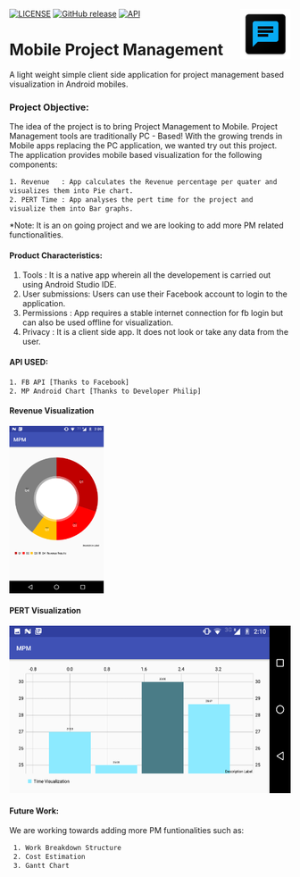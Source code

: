 [![LICENSE](http://img.shields.io/:license-apache-brightgreen.svg)](https://github.com/AswinVasudevan21/MobileProjectManagement/blob/master/LICENSE)
[![GitHub release](https://img.shields.io/badge/Version-v1.0.1-blue.svg)](https://github.com/AswinVasudevan21/MobileProjectManagement/blob/master/Docs/README.doc)
 [![API](https://img.shields.io/badge/API-8%2B-green.svg?style=flat)](https://android-arsenal.com/api?level=8)
 <img align="right" height="90px" src="https://github.com/AswinVasudevan21/MobileProjectManagement/blob/master/UI/mpm.png">
# Mobile Project Management                                                                                           
A light weight simple client side application for project management based visualization in Android mobiles. 
### Project Objective: 

The idea of the project is to bring Project Management to Mobile. Project Management tools are traditionally PC - Based! With the growing trends in Mobile apps replacing the PC application, we wanted try out this project. The application provides mobile based visualization for the following components:

    1. Revenue   : App calculates the Revenue percentage per quater and visualizes them into Pie chart.
    2. PERT Time : App analyses the pert time for the project and visualize them into Bar graphs. 
    
*Note: It is an on going project and we are looking to add more PM related functionalities. 
  
#### Product Characteristics:

  1.	Tools           :   It is a native app wherein all the developement is carried out using Android Studio IDE.      
  2.	User submissions:   Users can use their Facebook account to login to the application.
  3.	Permissions     :   App requires a stable internet connection for fb login but can also be used offline for visualization. 
  4.  Privacy         :   It is a client side app. It does not look or take any data from the user. 


#### API USED:
 
    1. FB API [Thanks to Facebook]
    2. MP Android Chart [Thanks to Developer Philip]

#### Revenue Visualization
<img height="300px" src="https://github.com/AswinVasudevan21/MobileProjectManagement/blob/master/UI/PieChart.png">

#### PERT Visualization
<img height="300px" src="https://github.com/AswinVasudevan21/MobileProjectManagement/blob/master/UI/BarGraph.png">

#### Future Work:
We are working towards adding more PM funtionalities such as:

     1. Work Breakdown Structure 
     2. Cost Estimation 
     3. Gantt Chart 
     
